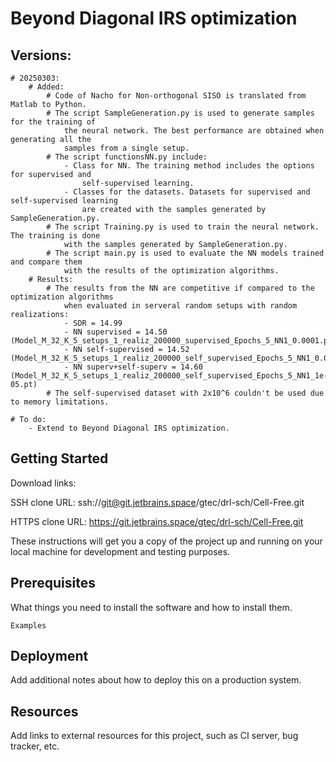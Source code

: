 # Beyond Diagonal IRS optimization

## Versions:
    # 20250303: 
        # Added:
            # Code of Nacho for Non-orthogonal SISO is translated from Matlab to Python.
            # The script SampleGeneration.py is used to generate samples for the training of 
                the neural network. The best performance are obtained when generating all the
                samples from a single setup.
            # The script functionsNN.py include:
                - Class for NN. The training method includes the options for supervised and 
                    self-supervised learning.
                - Classes for the datasets. Datasets for supervised and self-supervised learning
                    are created with the samples generated by SampleGeneration.py.
            # The script Training.py is used to train the neural network. The training is done
                with the samples generated by SampleGeneration.py.
            # The script main.py is used to evaluate the NN models trained and compare them
                with the results of the optimization algorithms.
        # Results:
            # The results from the NN are competitive if compared to the optimization algorithms 
                when evaluated in serveral random setups with random realizations:
                - SDR = 14.99
                - NN supervised = 14.50 (Model_M_32_K_5_setups_1_realiz_200000_supervised_Epochs_5_NN1_0.0001.pt)
                - NN self-supervised = 14.52 (Model_M_32_K_5_setups_1_realiz_200000_self_supervised_Epochs_5_NN1_0.0001.pt)
                - NN superv+self-superv = 14.60 (Model_M_32_K_5_setups_1_realiz_200000_self_supervised_Epochs_5_NN1_1e-05.pt)
            # The self-supervised dataset with 2x10^6 couldn't be used due to memory limitations.

    # To do:
        - Extend to Beyond Diagonal IRS optimization.


 

## Getting Started

Download links:

SSH clone URL: ssh://git@git.jetbrains.space/gtec/drl-sch/Cell-Free.git

HTTPS clone URL: https://git.jetbrains.space/gtec/drl-sch/Cell-Free.git



These instructions will get you a copy of the project up and running on your local machine for development and testing purposes.

## Prerequisites

What things you need to install the software and how to install them.

```
Examples
```

## Deployment

Add additional notes about how to deploy this on a production system.

## Resources

Add links to external resources for this project, such as CI server, bug tracker, etc.
